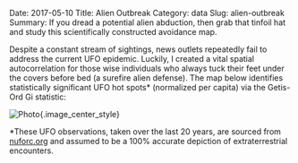 Date: 2017-05-10
Title: Alien Outbreak
Category: data
Slug: alien-outbreak
Summary: If you dread a potential alien abduction, then grab that tinfoil hat and study this scientifically constructed avoidance map.

Despite a constant stream of sightings, news outlets repeatedly fail to address the current UFO epidemic. Luckily, I created 
a vital spatial autocorrelation for those wise individuals who always tuck their feet under the covers before
bed (a surefire alien defense). The map below identifies statistically significant UFO hot spots* (normalized per capita) 
via the Getis-Ord Gi statistic:

![Photo]({attach}/assets/data/2017/alien-outbreak.png){.image_center_style}

*These UFO observations, taken over the last 20 years, are sourced from <a href=http://nuforc.org/>nuforc.org</a> 
and assumed to be a 100% accurate depiction of extraterrestrial encounters.
 